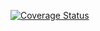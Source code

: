 [![Coverage Status](https://coveralls.io/repos/github/wwhite11/express-api-ci/badge.svg?branch=master)](https://coveralls.io/github/wwhite11/express-api-ci?branch=master)

